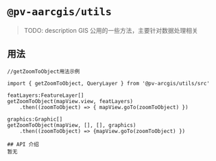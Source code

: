 <!--
 * @Author: liyb liyanbin05@cnpc.com.cn
 * @Date: 2022-05-05 10:42:36
 * @LastEditors: YangQin 948077188@qq.com
 * @LastEditTime: 2022-07-05 01:52:02
 * @FilePath: \sod_com_gisc:\develop\work\sod\SOD_GIS_Products\pv-gis-libs\packages\utils\README.md
 * @Description: 这是默认设置,请设置`customMade`, 打开koroFileHeader查看配置 进行设置: https://github.com/OBKoro1/koro1FileHeader/wiki/%E9%85%8D%E7%BD%AE
-->
# `@pv-aarcgis/utils`

> TODO: description
> GIS 公用的一些方法，主要针对数据处理相关

## 用法

```
//getZoomToObject用法示例

import { getZoomToObject, QueryLayer } from '@pv-arcgis/utils/src'

featLayers:FeatureLayer[]
getZoomToObject(mapView.view, featLayers)
    .then((zoomToObject) => { mapView.goTo(zoomToObject) })

graphics:Graphic[]
getZoomToObject(mapView, [], [], graphics)
    .then((zoomToObject) => {mapView.goTo(zoomToObject) })

## API 介绍
暂无